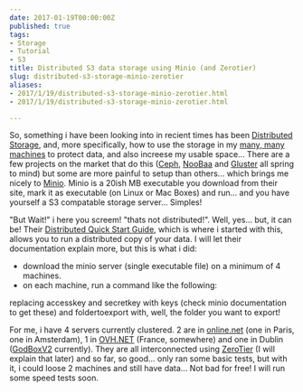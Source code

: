 ```yaml
---
date: 2017-01-19T00:00:00Z
published: true
tags:
- Storage
- Tutorial
- S3
title: Distributed S3 data storage using Minio (and Zerotier)
slug: distributed-s3-storage-minio-zerotier
aliases:
- 2017/1/19/distributed-s3-storage-minio-zerotier.html
- 2017/1/19/distributed-s3-storage-minio-zerotier.html

---
```

 

So, something i have been looking into in recient times has been [Distributed Storage][1], and, more specifically, how to use the storage in my [many, many machines][2] to protect data, and also increese my usable space... There are a few projects on the market that do this ([Ceph](https://ceph.com/), [NooBaa](http://www.noobaa.com/) and [Gluster](https://www.gluster.org/) all spring to mind) but some are more painful to setup than others... which brings me nicely to [Minio][3]. Minio is a 20ish MB executable you download from their site, mark it as executable (on Linux or Mac Boxes) and run... and you have yourself a S3 compatable storage server... Simples!

"But Wait!" i here you screem! "thats not distributed!". Well, yes... but, it can be! Their [Distributed Quick Start Guide][4], which is where i started with this, allows you to run a distributed copy of your data. I will let their documentation explain more, but this is what i did:

* download the minio server (single executable file) on a minimum of 4 machines. 
* on each machine, run a command like the following:

<script src="https://gist.github.com/tiernano/a6617921976eef0c1c79b3175bd76bf7.js"></script>

replacing accesskey and secretkey with keys (check minio documentation to get these) and foldertoexport with, well, the folder you want to export!

For me, i have 4 servers currently clustered. 2 are in [online.net](http://www.online.net) (one in Paris, one in Amsterdam), 1 in [OVH.NET](http://www.ovh.net) (France, somewhere) and one in Dublin ([GodBoxV2](https://www.tiernanotoole.ie/Computers/GodBoxV2.html) currently). They are all interconnected using [ZeroTier][5] (I will explain that later) and so far, so good... only ran some basic tests, but with it, i could loose 2 machines and still have data... Not bad for free! I will run some speed tests soon. 


[1]:https://en.wikipedia.org/wiki/Distributed_data_store
[2]:https://www.tiernanotoole.ie/Computers/
[3]:https://minio.io/
[4]:http://docs.minio.io/docs/distributed-minio-quickstart-guide
[5]:https://www.zerotier.com/
